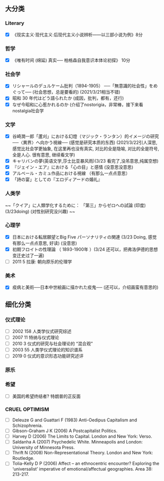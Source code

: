## 大分类

### Literary

- [X] 《现实主义·现代主义·后现代主义小说辨析——以三部小说为例》8分

### 哲学

- [X] 《唯有时间 (绵延) 真实── 柏格森自我意识本体论初探》 10分

### 社会学
- [X] リシャールのデュルケーム批判（1894-1905） ──「無意識的社会性」をめぐって── (社会思想，总是要看的) (2021/3/21相当不错)
- [X] 昭和 30 年代はどう語られたか (成因，批判，都有，还行)
- [X] なぜ今昭和に心惹かれるのか (介绍了nostorigia，非常棒，接下来看nostalgia社会学

### 文学
- [X] 谷崎潤一郎「蘆刈」における幻燈（マジック・ランタン）的イメージの研究 ──〈異界〉へ向かう視線── (感觉是研究本质的东西) (2021/3/22引人深思, 感觉比社会学更抽象, 在这里再也没有真实, 对比的全是隐喻, 对比的全是符号, 全是人心. 很有意思, 继续看文学)
- [X] キャリバンの夢(英语文学,莎士比亚暴风雨)(3/23 看完了,没吊意思,纯属空想)
- [X] 『ジェイン・エア』における「心の目」と感情 (没意思没意思)
- [X] アルベール・カミュ作品における視線 （有那么一点点意思）
- [X] 「詩の宴」としての『エロディアードの婚礼』

### 人类学

~~「クイア」に人類学化するために： 「第三」からゼロへの試論 (印度) (3/23doing) (对性别研究没兴趣) ~~

### 心理学

- [X] 日本における転居願望とBig Five パーソナリティの関連 (3/23 Doing, 感觉有那么一点点意思, 好读) (没意思)
- [X] 初期フロイトの性理論 （ 1893-1900年 ）(3/24 还可以，把弗洛伊德的思想变迁史过了一遍)
- [ ] 2011 5 拉康: 朝向原乐的伦理学 

### 美术
- [X] 疫病と美術──日本中世絵画に描かれた疫鬼── (还可以，介绍画蛮有意思的)

## 细化分类

### 仪式理论

- [ ] 2002 158 人类学仪式研究综述
- [ ] 2007 11 特纳与仪式理论
- [ ] 2010 3 仪式的研究与社会理论的 “混合观”
- [ ] 2003 55 人类学仪式理论的知识谱系
- [ ] 2019 0 仪式的意识形态功能研究述评

### 原乐

### 希望
- [ ] 美国的希望终结者? 特朗普的正反面 

### CRUEL OPTIMISM
- [ ] Deleuze G and Guattari F (1983) Anti-Oedipus Capitalism and Schizophrenia.
- [ ] Gibson-Graham J K (2006) A Postcapitalist Politics.
- [ ] Harvey D (2006) The Limits to Capital. London and New York: Verso.
- [ ] Saldanha A (2007) Psychedelic White. Minneapolis and London: University of Minnesota Press.
- [ ] Thrift N (2008) Non-Representational Theory. London and New York: Routledge.
- [ ] Tolia-Kelly D P (2006) Affect – an ethnocentric encounter? Exploring the ‘universalist’ imperative of emotional/affectual geographies. Area 38: 213-217.
